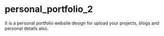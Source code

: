 # personal_portfolio_2

It is a personal portfolio website design for upload your projects, blogs and personal details also.
